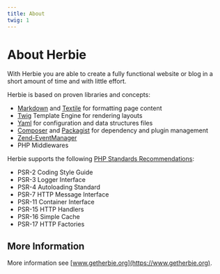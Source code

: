 ```yaml
---
title: About
twig: 1
---
```


# About Herbie

With Herbie you are able to create a fully functional website or blog in a short amount of time and with little effort.

Herbie is based on proven libraries and concepts:

* [Markdown](https://www.markdownguide.org) and [Textile](https://textile-lang.com) for formatting page content
* [Twig](http://twig.sensiolabs.org) Template Engine for rendering layouts
* [Yaml](http://www.yaml.org) for configuration and data structures files
* [Composer](http://getcomposer.org) and [Packagist](https://packagist.org) for dependency and plugin management
* [Zend-EventManager](https://docs.zendframework.com/zend-eventmanager/)
* PHP Middlewares

Herbie supports the following [PHP Standards Recommendations](https://www.php-fig.org/psr/):

* PSR-2  Coding Style Guide
* PSR-3  Logger Interface
* PSR-4  Autoloading Standard
* PSR-7  HTTP Message Interface
* PSR-11 Container Interface
* PSR-15 HTTP Handlers
* PSR-16 Simple Cache
* PSR-17 HTTP Factories

## More Information

More information see [www.getherbie.org](https://www.getherbie.org).
